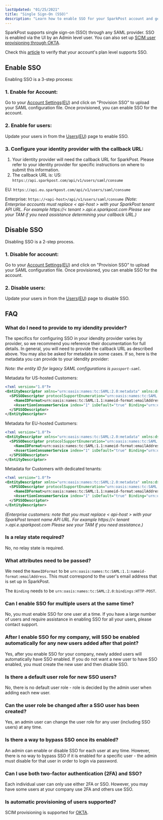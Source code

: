 ```yaml
---
lastUpdated: "01/25/2021"
title: "Single Sign-On (SSO)"
description: "Learn how to enable SSO for your SparkPost account and get answers to common SSO questions."
---
```


SparkPost supports single sign-on (SSO) through any SAML provider. SSO is enabled via the UI by an Admin level user. You can also set up [SCIM user provisioning through OKTA](https://www.sparkpost.com/docs/my-account-and-profile/scim/).

Check this [article](https://www.sparkpost.com/docs/faq/difference-between-starter-and-premier/) to verify that your account's plan level supports SSO.

## Enable SSO

Enabling SSO is a 3-step process:

### 1. Enable for Account:
Go to your [Account Settings](https://app.sparkpost.com/account/settings)([EU](https://app.eu.sparkpost.com/account/settings)) and click on "Provision SSO" to upload your SAML configuration file. Once provisioned, you can enable SSO for the account.

### 2. Enable for users:
Update your users in from the [Users](https://app.sparkpost.com/account/users)([EU](https://app.eu.sparkpost.com/account/users)) page to enable SSO.

### 3. Configure your identity provider with the callback URL:
1. Your identity provider will need the callback URL for SparkPost. Please refer to your identity provider for specific instructions on where to submit this information.
1. The callback URL is:
US: `https://api.sparkpost.com/api/v1/users/saml/consume`

EU: `https://api.eu.sparkpost.com/api/v1/users/saml/consume`

Enterprise: `https://<api-host>/api/v1/users/saml/consume`
*(Note: Enterprise accounts must replace < api-host > with your SparkPost tenant API URL. For example https://< tenant >.api.e.sparkpost.com Please see your TAM if you need assistance determining your callback URL.)*

## Disable SSO

Disabling SSO is a 2-step process.

### 1. Disable for account:
Go to your [Account Settings](https://app.sparkpost.com/account/settings)([EU](https://app.eu.sparkpost.com/account/settings)) and click on "Provision SSO" to upload your SAML configuration file. Once provisioned, you can enable SSO for the account.

### 2. Disable users:
Update your users in from the [Users](https://app.sparkpost.com/account/users)([EU](https://app.eu.sparkpost.com/account/users)) page to disable SSO.

## FAQ

### What do I need to provide to my idendity provider?
The specifics for configuring SSO in your idendity provider varies by provider, so we recommend you reference their documentation for full details. In general, you will need to provide the callback URL as described above. You may also be asked for metadata in some cases. If so, here is the metadata you can provide to your idendity provider:

*Note: the entity ID for legacy SAML configurations is `passport-saml`.*

Metadata for US-hosted Customers:

```xml
<?xml version="1.0"?>
<EntityDescriptor xmlns="urn:oasis:names:tc:SAML:2.0:metadata" xmlns:ds="http://www.w3.org/2000/09/xmldsig# " entityID="https://api.sparkpost.com" ID="passport_saml">
  <SPSSODescriptor protocolSupportEnumeration="urn:oasis:names:tc:SAML:2.0:protocol">
    <NameIDFormat>urn:oasis:names:tc:SAML:1.1:nameid-format:emailAddress</NameIDFormat>
    <AssertionConsumerService index="1" isDefault="true" Binding="urn:oasis:names:tc:SAML:2.0:bindings:HTTP-POST" Location="https://api.sparkpost.com/api/v1/users/saml/consume"/>
  </SPSSODescriptor>
</EntityDescriptor>
```

Metadata for EU-hosted Customers:

```xml
<?xml version="1.0"?>
<EntityDescriptor xmlns="urn:oasis:names:tc:SAML:2.0:metadata" xmlns:ds="http://www.w3.org/2000/09/xmldsig#" entityID="https://api.eu.sparkpost.com" ID="passport_saml">
  <SPSSODescriptor protocolSupportEnumeration="urn:oasis:names:tc:SAML:2.0:protocol">
    <NameIDFormat>urn:oasis:names:tc:SAML:1.1:nameid-format:emailAddress</NameIDFormat>
    <AssertionConsumerService index="1" isDefault="true" Binding="urn:oasis:names:tc:SAML:2.0:bindings:HTTP-POST" Location="https://api.eu.sparkpost.com/api/v1/users/saml/consume"/>
  </SPSSODescriptor>
</EntityDescriptor>
```

Metadata for Customers with dedicated tenants:

```xml
<?xml version="1.0"?>
<EntityDescriptor xmlns="urn:oasis:names:tc:SAML:2.0:metadata" xmlns:ds="http://www.w3.org/2000/09/xmldsig# " entityID="https://<api-host>" ID="passport_saml">
  <SPSSODescriptor protocolSupportEnumeration="urn:oasis:names:tc:SAML:2.0:protocol">
    <NameIDFormat>urn:oasis:names:tc:SAML:1.1:nameid-format:emailAddress</NameIDFormat>
    <AssertionConsumerService index="1" isDefault="true" Binding="urn:oasis:names:tc:SAML:2.0:bindings:HTTP-POST" Location="https://<api-host>/api/v1/users/saml/consume"/>
  </SPSSODescriptor>
</EntityDescriptor>
```
*(Enterprise customers: note that you must replace < api-host > with your SparkPost tenant name API URL. For example https://< tenant >.api.e.sparkpost.com Please see your TAM if you need assistance.)*

### Is a relay state required?
No, no relay state is required.

### What attributes need to be passed?
We need the `NameIDFormat` to be `urn:oasis:names:tc:SAML:1.1:nameid-format:emailAddress`. This must correspond to the user's email address that is set up in SparkPost.

The `Binding` needs to be `urn:oasis:names:tc:SAML:2.0:bindings:HTTP-POST`.

### Can I enable SSO for multiple users at the same time?
No, you must enable SSO for one user at a time. If you have a large number of users and require assistance in enabling SSO for all your users, please contact support.

### After I enable SSO for my company, will SSO be enabled automatically for any new users added after that point?
Yes, after you enable SSO for your company, newly added users will automatically have SSO enabled. If you do not want a new user to have SSO enabled, you must create the new user and then disable SSO.

### Is there a default user role for new SSO users?
No, there is no default user role - role is decided by the admin user when adding each new user.

### Can the user role be changed after a SSO user has been created?
Yes, an admin user can change the user role for any user (including SSO users) at any time.

### Is there a way to bypass SSO once its enabled?
An admin can enable or disable SSO for each user at any time. However, there is no way to bypass SSO if it is enabled for a specific user - the admin must disable for that user in order to login via password.

### Can I use both two-factor authentication (2FA) and SSO?
Each individual user can only use either 2FA or SSO. However, you may have some users at your company use 2FA and others use SSO.

### Is automatic provisioning of users supported?
SCIM provisioning is supported for [OKTA](https://www.sparkpost.com/docs/my-account-and-profile/scim/).
